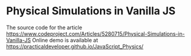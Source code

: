 # Physical Simulations in Vanilla JS
The source code for the article https://www.codeproject.com/Articles/5280715/Physical-Simulations-in-Vanilla-JS
Online demo is available at https://practicaldeveloper.github.io/JavaScript_Physics/
